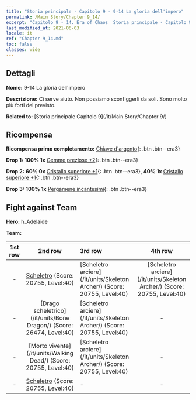 ```yaml
---
title: "Storia principale - Capitolo 9 - 9-14 La gloria dell'impero"
permalink: /Main Story/Chapter 9_14/
excerpt: "Capitolo 9 - 14. Era of Chaos  Storia principale - Capitolo 9_14. 9-14 La gloria dell'impero"
last_modified_at: 2021-06-03
locale: it
ref: "Chapter 9_14.md"
toc: false
classes: wide
---
```


## Dettagli

 **Nome:** 9-14 La gloria dell'impero

 **Descrizione:** Ci serve aiuto. Non possiamo sconfiggerli da soli. Sono molto più forti del previsto.

 **Related to:** [Storia principale Capitolo 9](/it/Main Story/Chapter 9/)

## Ricompensa

 **Ricompensa primo completamento:** [Chiave d'argento](/ItemsIT/con_693/){: .btn .btn--era3}

 **Drop 1:** **100% 1x** [Gemme preziose +2](/ItemsIT/mat_30/){: .btn .btn--era3}

 **Drop 2:** **60% 0x** [Cristallo superiore +1](/ItemsIT/mat_24/){: .btn .btn--era3}, **40% 1x** [Cristallo superiore +1](/ItemsIT/mat_24/){: .btn .btn--era3}

 **Drop 3:** **100% 1x** [Pergamene incantesimi](/ItemsIT/con_694/){: .btn .btn--era3}


## Fight against Team
 **Hero:** h_Adelaide

 **Team:**


  | 1st row | 2nd row | 3rd row | 4th row |
  |:----:|:----:|:----|:----:|
  | - | [Scheletro](/it/units/Skeleton/) (Score: 20755, Level:40)  | [Scheletro arciere](/it/units/Skeleton Archer/) (Score: 20755, Level:40)  | [Scheletro arciere](/it/units/Skeleton Archer/) (Score: 20755, Level:40)  |
  | - | [Drago scheletrico](/it/units/Bone Dragon/) (Score: 26474, Level:40)  | [Scheletro arciere](/it/units/Skeleton Archer/) (Score: 20755, Level:40)  | - |
  | - | [Morto vivente](/it/units/Walking Dead/) (Score: 20755, Level:40)  | [Scheletro arciere](/it/units/Skeleton Archer/) (Score: 20755, Level:40)  | - |
  | - | [Scheletro](/it/units/Skeleton/) (Score: 20755, Level:40)  | - | - |


